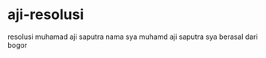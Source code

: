 # aji-resolusi
resolusi muhamad aji saputra 
nama sya muhamd aji saputra sya berasal dari bogor 
    